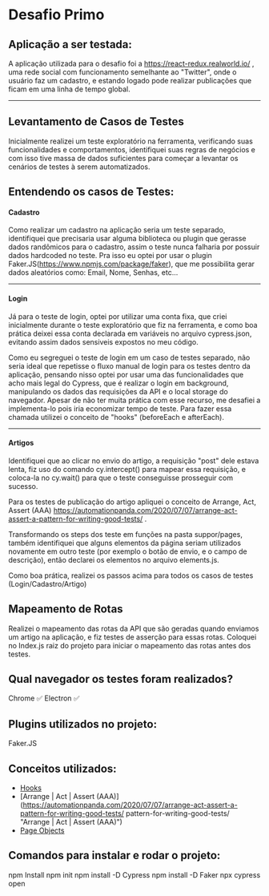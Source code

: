# Desafio Primo
## Aplicação a ser testada:
A aplicação utilizada para o desafio foi a https://react-redux.realworld.io/ , uma rede social com funcionamento semelhante ao "Twitter", onde o usuário faz um cadastro, e estando logado pode realizar publicações que ficam em uma linha de tempo global.

---
## Levantamento de Casos de Testes

Inicialmente realizei um teste exploratório na ferramenta, verificando suas funcionalidades e comportamentos, identifiquei suas regras de negócios e com isso tive massa de dados suficientes para começar a levantar os cenários de testes à serem automatizados.


## Entendendo os casos de Testes:
#### Cadastro
Como realizar um cadastro na aplicação seria um teste separado, identifiquei que precisaria usar alguma biblioteca ou plugin que gerasse dados randômicos para o cadastro, assim o teste nunca falharia por possuir dados hardcoded no teste. Pra isso eu optei por usar o plugin Faker.JS(https://www.npmjs.com/package/faker), que me possibilita gerar dados aleatórios como: Email, Nome, Senhas, etc...

---
#### Login
Já para o teste de login, optei por utilizar uma conta fixa, que criei inicialmente durante o teste exploratório que fiz na ferramenta, e como boa prática deixei essa conta declarada em variáveis no arquivo cypress.json, evitando assim dados sensiveis expostos no meu código.

Como eu segreguei o teste de login em um caso de testes separado, não seria ideal que repetisse o fluxo manual de login para os testes dentro da aplicação, pensando nisso optei por usar uma das funcionalidades que acho mais legal do Cypress, que é realizar o login em background, manipulando os dados das requisições da API e o local storage do navegador. Apesar de não ter muita prática com esse recurso, me desafiei a implementa-lo pois iria economizar tempo de teste. Para fazer essa chamada utilizei o conceito de "hooks" (beforeEach e afterEach).

---
#### Artigos
Identifiquei que ao clicar no envio do artigo, a requisição "post" dele estava lenta, fiz uso do comando cy.intercept() para mapear essa requisição, e coloca-la no cy.wait() para que o teste conseguisse prosseguir com sucesso. 

Para os testes de publicação do artigo apliquei o conceito de Arrange, Act, Assert (AAA) https://automationpanda.com/2020/07/07/arrange-act-assert-a-pattern-for-writing-good-tests/ .

Transformando os steps dos teste em funções na pasta suppor/pages, também identifiquei que alguns elementos da página seriam utilizados novamente em outro teste (por exemplo o botão de envio, e o campo de descrição), então declarei os elementos no arquivo elements.js.

Como boa prática, realizei os passos acima para todos os casos de testes (Login/Cadastro/Artigo)

## Mapeamento de Rotas
Realizei o mapeamento das rotas da API que são geradas quando enviamos um artigo na aplicação, e fiz testes de asserção para essas rotas. Coloquei no Index.js raiz do projeto para iniciar o mapeamento das rotas antes dos testes.

## Qual navegador  os testes foram realizados?

Chrome ✅
Electron ✅

## Plugins utilizados no projeto:

Faker.JS

## Conceitos utilizados:

- [Hooks](https://www.toolsqa.com/cypress/cypress-hooks/ "Hooks")
- [Arrange | Act | Assert (AAA)](https://automationpanda.com/2020/07/07/arrange-act-assert-a-pattern-for-writing-good-tests/ pattern-for-writing-good-tests/  "Arrange | Act | Assert (AAA)")
- [Page Objects](https://www.toolsqa.com/cypress/page-object-pattern-in-cypress/ "Page Objects")

## Comandos para instalar e rodar o projeto:

npm Install
npm init
npm install -D Cypress
npm install -D Faker
npx cypress open
